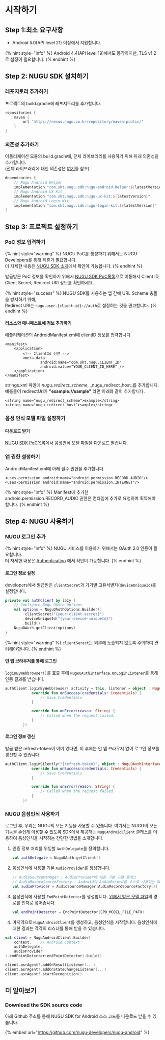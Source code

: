 # 시작하기

## Step 1:최소 요구사항

* Android 5.0\(API level 21\) 이상에서 지원합니다.

{% hint style="info" %}
Android 4.4\(API level 19\)에서도 동작하지만, TLS v1.2로 설정이 필요합니다.
{% endhint %}

## Step 2: NUGU  SDK 설치하기

### 레포지토리 추가하기

프로젝트의 build.gradle에 레포지토리를 추가합니다.

```groovy
repositories {
    maven {
        url "https://nexus.nugu.co.kr/repository/maven-public/"
    }
}
```

### 의존성 추가하기

어플리케이션 모듈의 build.gradle에, 전체 라이브러리를 사용하기 위해 아래 의존성을 추가합니다.  
\(전체 라이브러리에 대한 의존성은 [여기](https://github.com/nugu-developers/nugu-android)를 참조\)

```groovy
dependencies {
    // Nugu Android Helper
    implementation "com.skt.nugu.sdk:nugu-android-helper:${latestVersion}"
    // Nugu Android UX Kit
    implementation "com.skt.nugu.sdk:nugu-ux-kit:${latestVersion}"
    // Nugu Android Login Kit
    implementation "com.skt.nugu.sdk:nugu-login-kit:${latestVersion}"
}
```

## Step 3: 프로젝트 설정하기

### PoC 정보 입력하기

{% hint style="warning" %}
NUGU PoC를 생성하기 위해서는 NUGU Developers를 통해 제휴가 필요합니다.  
더 자세한 내용은 [NUGU SDK 소개](https://developers.nugu.co.kr/#/sdk/nuguSdkInfo)에서 확인이 가능합니다.
{% endhint %}

발급받은 PoC 정보를 확인하기 위해서 [NUGU SDK PoC목록](https://developers.nugu.co.kr/#/sdk/pocList)으로 이동해서 Client ID, Client Secret, Redirect URI 정보를 확인하세요. 

{% hint style="success" %}
NUGU SDK를 사용하는 앱 간에 URL Scheme 충돌을 방지하기 위해,  
Redirect URI는 `nugu.user.{client-id}://auth`로 설정하는 것을 권고합니다.
{% endhint %}

#### 리소스와 매니페스트에 정보 추가하기

애플리케이션의 AndroidManifest.xml에 clientID 정보를 입력합니다.

```markup
<manifest>
    <application>
    	<!-- ClientId 선언 -->
        <meta-data
                android:name="com.skt.nugu.CLIENT_ID"
                android:value="YOUR_CLIENT_ID_HERE" />
    </application>
</manifest>
```

strings.xml 파일에 _nugu\_redirect\_scheme_, _nugu\_redirect\_host_를 추가합니다. 예를들어 redirectUri가 **"example://sample"** 라면 아래와 같이 추가합니다.

```markup
<string name="nugu_redirect_scheme">example</string>
<string name="nugu_redirect_host">sample</string>
```

### 음성 인식 모델 파일 설정하기

#### 다운로드 받기 <a id="1"></a>

[NUGU SDK PoC목록](https://developers.nugu.co.kr/#/sdk/pocList)에서 음성인식 모델 파일을 다운로드 받습니다.

### 앱 권한 설정하기

AndroidManifest.xml에 아래 필수 권한을 추가합니다.

```markup
<uses-permission android:name="android.permission.RECORD_AUDIO"/>
<uses-permission android:name="android.permission.INTERNET"/>
```

{% hint style="info" %}
Manifest에 추가한 android.permission.RECORD\_AUDIO 권한은 런타임에 추가로 요청하여 획득해야 합니다.
{% endhint %}

## Step 4: NUGU 사용하기

### NUGU 로그인 추가

{% hint style="info" %}
NUGU 서비스를 이용하기 위해서는 OAuth 2.0 인증이 필요합니다.  
더 자세한 내용은 [Authentication](../../authentication.md) 에서 확인이 가능합니다.
{% endhint %}

#### 로그인 정보 설정 

developers에서 발급받은 `clientSecret`과 기기별 고유식별자\(`deviceUniqueId`\)를 설정합니다.

```kotlin
private val authClient by lazy {
    // Configure Nugu OAuth Options
    val options = NuguOAuthOptions.Builder()
        .clientSecret("{your-client-secret}")
        .deviceUniqueId("{your-device-uniqueId}")
        .build()
    NuguOAuth.getClient(options)
}
```

{% hint style="warning" %}
`clientSerect`는 외부에 노출되지 않도록 주의하여 관리해야합니다.
{% endhint %}

#### 인 앱 브라우저를 통해 로그인

`loginByWebbrowser()`를 호출 후에 `NuguOAuthInterface.OnLoginListener`를 통해 인증 결과를 받습니다.

```kotlin
authClient.loginByWebbrowser( activity = this, listener = object : NuguOAuthInterface.OnLoginListener {
            override fun onSuccess(credentials: Credentials) {
                // Save Credentials
            }

            override fun onError(reason: String) {
                // Called when the request failed.
            }
        })
```

#### 로그인 정보 갱신

발급 받은 refresh-token이 이미 있다면, 이 후에는 인 앱 브라우저 없이 로그인 정보를 갱신할 수 있습니다.

```kotlin
authClient.loginSilently("{refresh-token}", object : NuguOAuthInterface.OnLoginListener {
            override fun onSuccess(credentials: Credentials) {
                // Save Credentials 
            }

            override fun onError(reason: String) {
                // Called when the request failed.
            }
        })
```

### NUGU 음성인식 사용하기

로그인 후, 우리는 NUGU의 모든 기능을 사용할 수 있습니다. 여기서는 NUGU의 모든 기능을 손쉽게 이용할 수 있도록 SDK에서 제공하는 `NuguAndroidClient` 클래스를 이용하여 음성인식을 시작하는 간단한 방법을 소개합니다.

1. 인증 정보 처리를 위임할 `AuthDelegate`를 정의합니다. 

   ```kotlin
   val authDelegate = NuguOAuth.getClient()
   ```

2. 음성인식에 사용할 기본 `AudioProvider`를 생성합니다.   

   ```kotlin
   // AudioSourceManager : AudioProvider에 대한 기본 구현 클래스
   // AudioRecordSourceFactory : Android의 AudioRecord를 소스로 사용하는 SDK에서 제공
   val audioProvider = AudioSourceManager(AudioRecordSourceFactory())
   ```

3. 음성인식에 사용할 `EndPointDetector`를 생성합니다. [위에서 받은 모델 파일](https://app.gitbook.com/@nugu-developers-docs/s/dev/~/drafts/-Lr8g3yFEBnv_ExIqmYR/primary/nugu-sdk/platform/android/start#1)의 경로를 인자로 넣어줍니다.

   ```kotlin
   val endPointDetector = EndPointDetector(EPD_MODEL_FILE_PATH)
   ```

4.  마지막으로 `NuguAndroidClient`를 생성하고, 음성인식을 시작합니다. 음성인식에 대한 결과는 각각의 리스너를 통해 받을 수 있습니다.

   ```kotlin
   val client = NuguAndroidClient.Builder(
       context,    // Android Context
       authDelegate,
       audioProvider
   ).endPointDetector(endPointDetector).build()

   client.asrAgent?.addOnResultListener(...)
   client.asrAgent?.addOnStateChangeListener(...)
   client.asrAgent?.startRecognition()
   ```

## 더 알아보기

### Download the SDK source code

아래 Github 주소를 통해 NUGU SDK for Android 소스 코드를 다운로드 받을 수 있습니다.

{% embed url="https://github.com/nugu-developers/nugu-android" %}

